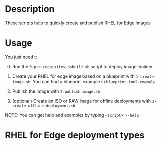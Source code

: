 # Description


These scripts help to quickly create and publish RHEL for Edge images


# Usage

You just need t:

0) Run the `0-pre-requisites-osbuild.sh` script to deploy image-builder

1) Create your RHEL for edge image based on a blueprint with `1-create-image.sh`. You can find a blueprint example in `blueprint.toml.example`

2) Publish the image with `2-publish-image.sh` 

3) (optional) Create an ISO or RAW image for offline deployments with `3-create-offline-deployment.sh`


NOTE: You can get help and examples by typing  `<script> --help`


# RHEL for Edge deployment types

